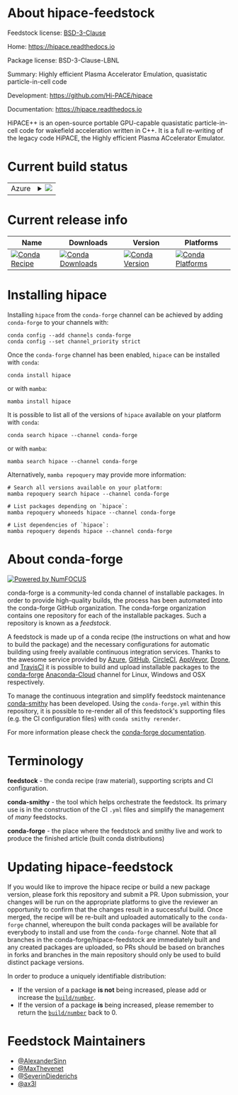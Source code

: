 About hipace-feedstock
======================

Feedstock license: [BSD-3-Clause](https://github.com/conda-forge/hipace-feedstock/blob/main/LICENSE.txt)

Home: https://hipace.readthedocs.io

Package license: BSD-3-Clause-LBNL

Summary: Highly efficient Plasma Accelerator Emulation, quasistatic particle-in-cell code

Development: https://github.com/Hi-PACE/hipace

Documentation: https://hipace.readthedocs.io

HiPACE++ is an open-source portable GPU-capable quasistatic
particle-in-cell code for wakefield acceleration written in C++. It is a
full re-writing of the legacy code HiPACE, the Highly efficient Plasma
ACcelerator Emulator.


Current build status
====================


<table>
    
  <tr>
    <td>Azure</td>
    <td>
      <details>
        <summary>
          <a href="https://dev.azure.com/conda-forge/feedstock-builds/_build/latest?definitionId=19876&branchName=main">
            <img src="https://dev.azure.com/conda-forge/feedstock-builds/_apis/build/status/hipace-feedstock?branchName=main">
          </a>
        </summary>
        <table>
          <thead><tr><th>Variant</th><th>Status</th></tr></thead>
          <tbody><tr>
              <td>linux_64_numpy1.22python3.10.____cpython</td>
              <td>
                <a href="https://dev.azure.com/conda-forge/feedstock-builds/_build/latest?definitionId=19876&branchName=main">
                  <img src="https://dev.azure.com/conda-forge/feedstock-builds/_apis/build/status/hipace-feedstock?branchName=main&jobName=linux&configuration=linux%20linux_64_numpy1.22python3.10.____cpython" alt="variant">
                </a>
              </td>
            </tr><tr>
              <td>linux_aarch64_numpy1.22python3.10.____cpython</td>
              <td>
                <a href="https://dev.azure.com/conda-forge/feedstock-builds/_build/latest?definitionId=19876&branchName=main">
                  <img src="https://dev.azure.com/conda-forge/feedstock-builds/_apis/build/status/hipace-feedstock?branchName=main&jobName=linux&configuration=linux%20linux_aarch64_numpy1.22python3.10.____cpython" alt="variant">
                </a>
              </td>
            </tr><tr>
              <td>linux_ppc64le_numpy1.22python3.10.____cpython</td>
              <td>
                <a href="https://dev.azure.com/conda-forge/feedstock-builds/_build/latest?definitionId=19876&branchName=main">
                  <img src="https://dev.azure.com/conda-forge/feedstock-builds/_apis/build/status/hipace-feedstock?branchName=main&jobName=linux&configuration=linux%20linux_ppc64le_numpy1.22python3.10.____cpython" alt="variant">
                </a>
              </td>
            </tr><tr>
              <td>osx_64_numpy1.22python3.10.____cpython</td>
              <td>
                <a href="https://dev.azure.com/conda-forge/feedstock-builds/_build/latest?definitionId=19876&branchName=main">
                  <img src="https://dev.azure.com/conda-forge/feedstock-builds/_apis/build/status/hipace-feedstock?branchName=main&jobName=osx&configuration=osx%20osx_64_numpy1.22python3.10.____cpython" alt="variant">
                </a>
              </td>
            </tr><tr>
              <td>osx_arm64_numpy1.22python3.10.____cpython</td>
              <td>
                <a href="https://dev.azure.com/conda-forge/feedstock-builds/_build/latest?definitionId=19876&branchName=main">
                  <img src="https://dev.azure.com/conda-forge/feedstock-builds/_apis/build/status/hipace-feedstock?branchName=main&jobName=osx&configuration=osx%20osx_arm64_numpy1.22python3.10.____cpython" alt="variant">
                </a>
              </td>
            </tr><tr>
              <td>win_64_numpy1.22python3.10.____cpython</td>
              <td>
                <a href="https://dev.azure.com/conda-forge/feedstock-builds/_build/latest?definitionId=19876&branchName=main">
                  <img src="https://dev.azure.com/conda-forge/feedstock-builds/_apis/build/status/hipace-feedstock?branchName=main&jobName=win&configuration=win%20win_64_numpy1.22python3.10.____cpython" alt="variant">
                </a>
              </td>
            </tr>
          </tbody>
        </table>
      </details>
    </td>
  </tr>
</table>

Current release info
====================

| Name | Downloads | Version | Platforms |
| --- | --- | --- | --- |
| [![Conda Recipe](https://img.shields.io/badge/recipe-hipace-green.svg)](https://anaconda.org/conda-forge/hipace) | [![Conda Downloads](https://img.shields.io/conda/dn/conda-forge/hipace.svg)](https://anaconda.org/conda-forge/hipace) | [![Conda Version](https://img.shields.io/conda/vn/conda-forge/hipace.svg)](https://anaconda.org/conda-forge/hipace) | [![Conda Platforms](https://img.shields.io/conda/pn/conda-forge/hipace.svg)](https://anaconda.org/conda-forge/hipace) |

Installing hipace
=================

Installing `hipace` from the `conda-forge` channel can be achieved by adding `conda-forge` to your channels with:

```
conda config --add channels conda-forge
conda config --set channel_priority strict
```

Once the `conda-forge` channel has been enabled, `hipace` can be installed with `conda`:

```
conda install hipace
```

or with `mamba`:

```
mamba install hipace
```

It is possible to list all of the versions of `hipace` available on your platform with `conda`:

```
conda search hipace --channel conda-forge
```

or with `mamba`:

```
mamba search hipace --channel conda-forge
```

Alternatively, `mamba repoquery` may provide more information:

```
# Search all versions available on your platform:
mamba repoquery search hipace --channel conda-forge

# List packages depending on `hipace`:
mamba repoquery whoneeds hipace --channel conda-forge

# List dependencies of `hipace`:
mamba repoquery depends hipace --channel conda-forge
```


About conda-forge
=================

[![Powered by
NumFOCUS](https://img.shields.io/badge/powered%20by-NumFOCUS-orange.svg?style=flat&colorA=E1523D&colorB=007D8A)](https://numfocus.org)

conda-forge is a community-led conda channel of installable packages.
In order to provide high-quality builds, the process has been automated into the
conda-forge GitHub organization. The conda-forge organization contains one repository
for each of the installable packages. Such a repository is known as a *feedstock*.

A feedstock is made up of a conda recipe (the instructions on what and how to build
the package) and the necessary configurations for automatic building using freely
available continuous integration services. Thanks to the awesome service provided by
[Azure](https://azure.microsoft.com/en-us/services/devops/), [GitHub](https://github.com/),
[CircleCI](https://circleci.com/), [AppVeyor](https://www.appveyor.com/),
[Drone](https://cloud.drone.io/welcome), and [TravisCI](https://travis-ci.com/)
it is possible to build and upload installable packages to the
[conda-forge](https://anaconda.org/conda-forge) [Anaconda-Cloud](https://anaconda.org/)
channel for Linux, Windows and OSX respectively.

To manage the continuous integration and simplify feedstock maintenance
[conda-smithy](https://github.com/conda-forge/conda-smithy) has been developed.
Using the ``conda-forge.yml`` within this repository, it is possible to re-render all of
this feedstock's supporting files (e.g. the CI configuration files) with ``conda smithy rerender``.

For more information please check the [conda-forge documentation](https://conda-forge.org/docs/).

Terminology
===========

**feedstock** - the conda recipe (raw material), supporting scripts and CI configuration.

**conda-smithy** - the tool which helps orchestrate the feedstock.
                   Its primary use is in the construction of the CI ``.yml`` files
                   and simplify the management of *many* feedstocks.

**conda-forge** - the place where the feedstock and smithy live and work to
                  produce the finished article (built conda distributions)


Updating hipace-feedstock
=========================

If you would like to improve the hipace recipe or build a new
package version, please fork this repository and submit a PR. Upon submission,
your changes will be run on the appropriate platforms to give the reviewer an
opportunity to confirm that the changes result in a successful build. Once
merged, the recipe will be re-built and uploaded automatically to the
`conda-forge` channel, whereupon the built conda packages will be available for
everybody to install and use from the `conda-forge` channel.
Note that all branches in the conda-forge/hipace-feedstock are
immediately built and any created packages are uploaded, so PRs should be based
on branches in forks and branches in the main repository should only be used to
build distinct package versions.

In order to produce a uniquely identifiable distribution:
 * If the version of a package **is not** being increased, please add or increase
   the [``build/number``](https://docs.conda.io/projects/conda-build/en/latest/resources/define-metadata.html#build-number-and-string).
 * If the version of a package **is** being increased, please remember to return
   the [``build/number``](https://docs.conda.io/projects/conda-build/en/latest/resources/define-metadata.html#build-number-and-string)
   back to 0.

Feedstock Maintainers
=====================

* [@AlexanderSinn](https://github.com/AlexanderSinn/)
* [@MaxThevenet](https://github.com/MaxThevenet/)
* [@SeverinDiederichs](https://github.com/SeverinDiederichs/)
* [@ax3l](https://github.com/ax3l/)

